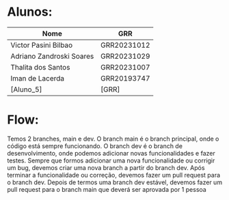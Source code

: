 # Alunos:

<div align="center">

| Nome                     | GRR         |
| ------------------------ | ----------- |
| Victor Pasini Bilbao     | GRR20231012 |
| Adriano Zandroski Soares | GRR20231029 |
| Thalita dos Santos       | GRR20231007 |
| Iman de Lacerda          | GRR20193747 |
| [Aluno_5]                | [GRR]       |

</div>

# Flow:

Temos 2 branches, main e dev. O branch main é o branch principal, onde o código está sempre funcionando. O branch dev é o branch de desenvolvimento, onde podemos adicionar novas funcionalidades e fazer testes. Sempre que formos adicionar uma nova funcionalidade ou corrigir um bug, devemos criar uma nova branch a partir do branch dev. Após terminar a funcionalidade ou correção, devemos fazer um pull request para o branch dev. Depois de termos uma branch dev estável, devemos fazer um pull request para o branch main que deverá ser aprovada por 1 pessoa
